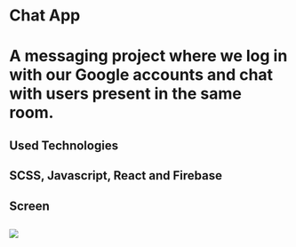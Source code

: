 <h1>Chat App<h1/>

<p>A messaging project where we log in with our Google accounts and chat with users present in the same room.<p/>

<h2>Used Technologies<h2/>

<p>SCSS, Javascript, React and Firebase<p/>

<h2>Screen<h2/>

![](ekran.gif)
